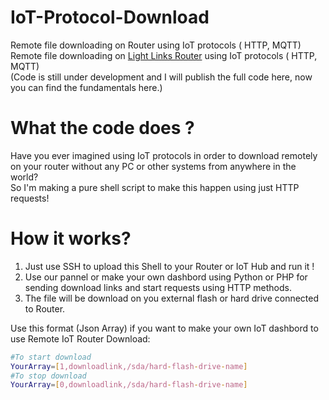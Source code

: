 # IoT-Protocol-Download
Remote file downloading on Router using IoT protocols ( HTTP, MQTT)
Remote file downloading on [Light Links Router](https://www.lightlinks.ir/en/microlight-router) using IoT protocols ( HTTP, MQTT)</br>
(Code is still under development and I will publish the full code here, now you can find the fundamentals here.)
# What the code does ?
Have you ever imagined using IoT protocols in order to download remotely on your router without any PC or other systems from anywhere in the world?</br>
So I'm making a pure shell script to make this happen using just HTTP requests!
# How it works?
<ol>
<li>Just use SSH to upload this Shell to your Router or IoT Hub and run it !</li>
<li>Use our pannel or make your own dashbord using Python or PHP for sending download links and start requests using HTTP methods.</li>
<li>The file will be download on you external flash or hard drive connected to Router.</li>
</ol>
Use this format (Json Array) if you want to make your own IoT dashbord to use Remote IoT Router Download:

```sh
#To start download
YourArray=[1,downloadlink,/sda/hard-flash-drive-name]
#To stop download
YourArray=[0,downloadlink,/sda/hard-flash-drive-name]
```
